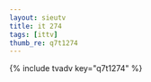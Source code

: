 ```yaml
--- 
layout: sieutv
title: it 274
tags: [ittv]
thumb_re: q7t1274
---
```

{% include tvadv key="q7t1274" %} 
